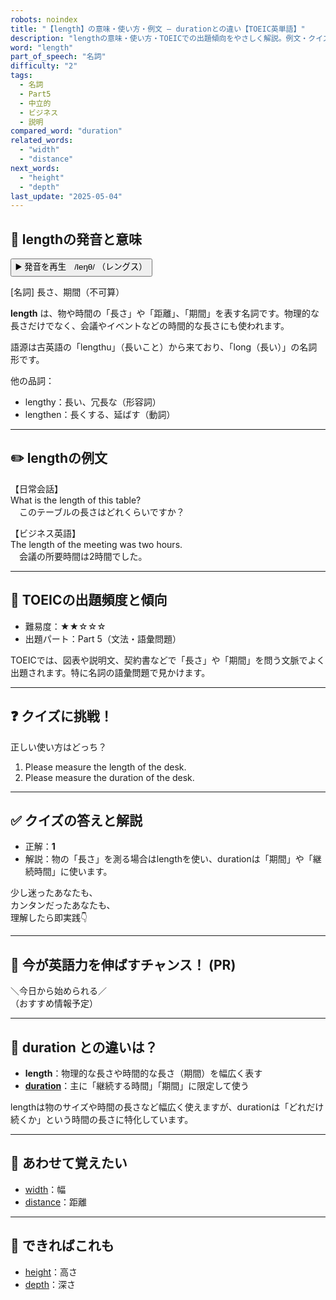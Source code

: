 ```yaml
---
robots: noindex
title: "【length】の意味・使い方・例文 ― durationとの違い【TOEIC英単語】"
description: "lengthの意味・使い方・TOEICでの出題傾向をやさしく解説。例文・クイズ付きでdurationとの違いもわかりやすく学べます。"
word: "length"
part_of_speech: "名詞"
difficulty: "2"
tags:
  - 名詞
  - Part5
  - 中立的
  - ビジネス
  - 説明
compared_word: "duration"
related_words:
  - "width"
  - "distance"
next_words:
  - "height"
  - "depth"
last_update: "2025-05-04"
---
```


## 🔰 lengthの発音と意味

<button class="play-audio" onclick="playTTS('length')">
  <span class="play-audio-main">
    ▶️ 発音を再生　/leŋθ/
  </span>
  <span class="play-audio-sub">
    （レングス）
  </span>
</button>

[名詞] 長さ、期間（不可算）

**length** は、物や時間の「長さ」や「距離」、「期間」を表す名詞です。物理的な長さだけでなく、会議やイベントなどの時間的な長さにも使われます。

語源は古英語の「lengthu」（長いこと）から来ており、「long（長い）」の名詞形です。

他の品詞：  
- lengthy：長い、冗長な（形容詞）
- lengthen：長くする、延ばす（動詞）

---

## ✏️ lengthの例文

【日常会話】  
What is the length of this table?  
　このテーブルの長さはどれくらいですか？

【ビジネス英語】  
The length of the meeting was two hours.  
　会議の所要時間は2時間でした。

---

## 🎯 TOEICの出題頻度と傾向

- 難易度：★★☆☆☆
- 出題パート：Part 5（文法・語彙問題）

TOEICでは、図表や説明文、契約書などで「長さ」や「期間」を問う文脈でよく出題されます。特に名詞の語彙問題で見かけます。

---

## ❓ クイズに挑戦！

正しい使い方はどっち？

1. Please measure the length of the desk.  
2. Please measure the duration of the desk.

---

## ✅ クイズの答えと解説

- 正解：**1**
- 解説：物の「長さ」を測る場合はlengthを使い、durationは「期間」や「継続時間」に使います。

少し迷ったあなたも、  
カンタンだったあなたも、  
理解したら即実践👇️

---

## 🚀 今が英語力を伸ばすチャンス！ (PR)

<div class="info-center">
＼今日から始められる／<br>  
（おすすめ情報予定）
</div>

---

## 🤔  duration との違いは？

- **length**：物理的な長さや時間的な長さ（期間）を幅広く表す
- **[duration](/word/duration)**：主に「継続する時間」「期間」に限定して使う

lengthは物のサイズや時間の長さなど幅広く使えますが、durationは「どれだけ続くか」という時間の長さに特化しています。

---

## 🧩 あわせて覚えたい

- [width](/word/width)：幅
- [distance](/word/distance)：距離

---

## 📖 できればこれも

- [height](/word/height)：高さ
- [depth](/word/depth)：深さ

<!-- cvid: aid23_bid10 -->
